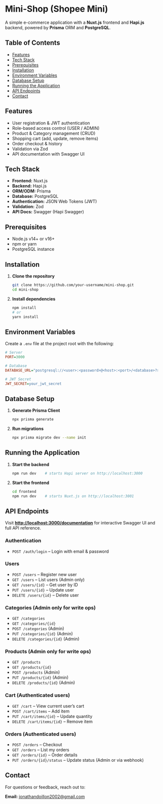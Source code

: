 # Mini-Shop (Shopee Mini)

A simple e-commerce application with a **Nuxt.js** frontend and **Hapi.js** backend, powered by **Prisma** ORM and **PostgreSQL**.

## Table of Contents

* [Features](#features)
* [Tech Stack](#tech-stack)
* [Prerequisites](#prerequisites)
* [Installation](#installation)
* [Environment Variables](#environment-variables)
* [Database Setup](#database-setup)
* [Running the Application](#running-the-application)
* [API Endpoints](#api-endpoints)
* [Contact](#contact)

## Features

* User registration & JWT authentication
* Role-based access control (USER / ADMIN)
* Product & Category management (CRUD)
* Shopping cart (add, update, remove items)
* Order checkout & history
* Validation via Zod
* API documentation with Swagger UI

## Tech Stack

* **Frontend:** Nuxt.js
* **Backend:** Hapi.js
* **ORM/ODM:** Prisma
* **Database:** PostgreSQL
* **Authentication:** JSON Web Tokens (JWT)
* **Validation:** Zod
* **API Docs:** Swagger (Hapi Swagger)

## Prerequisites

* Node.js v14+ or v16+
* npm or yarn
* PostgreSQL instance

## Installation

1. **Clone the repository**

   ```bash
   git clone https://github.com/your-username/mini-shop.git
   cd mini-shop
   ```

2. **Install dependencies**

   ```bash
   npm install
   # or
   yarn install
   ```

## Environment Variables

Create a `.env` file at the project root with the following:

```ini
# Server
PORT=3000

# Database
DATABASE_URL="postgresql://<user>:<password>@<host>:<port>/<database>?schema=public"

# JWT Secret
JWT_SECRET=your_jwt_secret
```

## Database Setup

1. **Generate Prisma Client**

   ```bash
   npx prisma generate
   ```
2. **Run migrations**

   ```bash
   npx prisma migrate dev --name init
   ```

## Running the Application

1. **Start the backend**

   ```bash
   npm run dev    # starts Hapi server on http://localhost:3000
   ```
2. **Start the frontend**

   ```bash
   cd frontend
   npm run dev    # starts Nuxt.js on http://localhost:3001
   ```

## API Endpoints

Visit **[http://localhost:3000/documentation](http://localhost:3000/documentation)** for interactive Swagger UI and full API reference.

### Authentication

* `POST /auth/login` – Login with email & password

### Users

* `POST /users` – Register new user
* `GET /users` – List users (Admin only)
* `GET /users/{id}` – Get user by ID
* `PUT /users/{id}` – Update user
* `DELETE /users/{id}` – Delete user

### Categories (Admin only for write ops)

* `GET /categories`
* `GET /categories/{id}`
* `POST /categories` (Admin)
* `PUT /categories/{id}` (Admin)
* `DELETE /categories/{id}` (Admin)

### Products (Admin only for write ops)

* `GET /products`
* `GET /products/{id}`
* `POST /products` (Admin)
* `PUT /products/{id}` (Admin)
* `DELETE /products/{id}` (Admin)

### Cart (Authenticated users)

* `GET /cart` – View current user’s cart
* `POST /cart/items` – Add item
* `PUT /cart/items/{id}` – Update quantity
* `DELETE /cart/items/{id}` – Remove item

### Orders (Authenticated users)

* `POST /orders` – Checkout
* `GET /orders` – List my orders
* `GET /orders/{id}` – Order details
* `PUT /orders/{id}/status` – Update status (Admin or via webhook)

## Contact

For questions or feedback, reach out to:

**Email:** [jonathandoillon2002@gmail.com](mailto:jonathandoillon2002@gmail.com)
